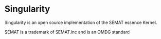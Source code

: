 # Singularity

Singularity is an open source implementation of the SEMAT essence Kernel.

SEMAT is a trademark of SEMAT.inc and is an OMDG standard